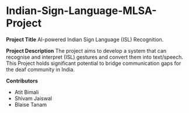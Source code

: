 # Indian-Sign-Language-MLSA-Project

**Project Title** AI-powered Indian Sign Language (ISL) Recognition. 

**Project Description** The project aims to develop a system that can recognise and interpret (ISL) gestures and convert them into text/speech. This Project holds significant potential to bridge communication gaps for the deaf community in India.

**Contributors**
* Atit Bimali
* Shivam Jaiswal
* Blaise Tanam
